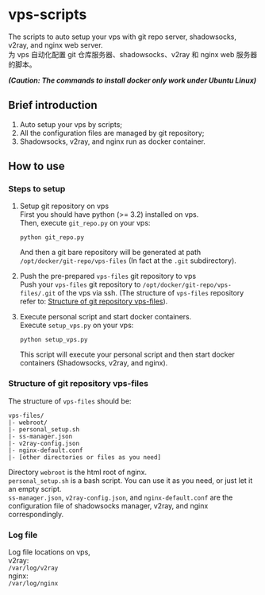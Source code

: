 # vps-scripts
The scripts to auto setup your vps with git repo server, shadowsocks, v2ray, and nginx web server.  
为 vps 自动化配置 git 仓库服务器、shadowsocks、v2ray 和 nginx web 服务器的脚本。  

***(Caution: The commands to install docker only work under Ubuntu Linux)***

## Brief introduction
1. Auto setup your vps by scripts;
2. All the configuration files are managed by git repository;
3. Shadowsocks, v2ray, and nginx run as docker container.

## How to use
### Steps to setup
1. Setup git repository on vps  
    First you should have python (>= 3.2) installed on vps.  
    Then, execute `git_repo.py` on your vps:
    ```shell
    python git_repo.py
    ```
    And then a git bare repository will be generated at path `/opt/docker/git-repo/vps-files` (In fact at the `.git` subdirectory).

2. Push the pre-prepared `vps-files` git repository to vps  
    Push your `vps-files` git repository to `/opt/docker/git-repo/vps-files/.git` of the vps via ssh. (The structure of `vps-files` repository refer to: [Structure of git repository vps-files](#structure-of-git-repository-vps-files)).

3. Execute personal script and start docker containers.  
    Execute `setup_vps.py` on your vps:
    ```shell
    python setup_vps.py
    ```
    This script will execute your personal script and then start docker containers (Shadowsocks, v2ray, and nginx).

### Structure of git repository vps-files 
The structure of `vps-files` should be:
```
vps-files/
|- webroot/
|- personal_setup.sh
|- ss-manager.json
|- v2ray-config.json
|- nginx-default.conf
|- [other directories or files as you need]
```
Directory `webroot` is the html root of nginx.  
`personal_setup.sh` is a bash script. You can use it as you need, or just let it an empty script.  
`ss-manager.json`, `v2ray-config.json`, and `nginx-default.conf` are the configuration file of shadowsocks manager, v2ray, and nginx correspondingly.

### Log file
Log file locations on vps,  
v2ray:  
`/var/log/v2ray`  
nginx:  
`/var/log/nginx`
